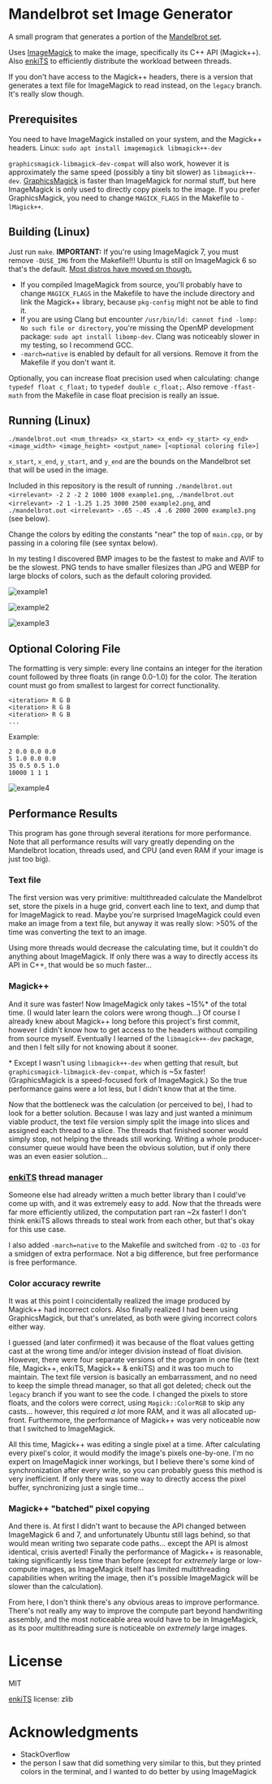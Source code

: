 # Mandelbrot set Image Generator

A small program that generates a portion of the [Mandelbrot set](https://en.wikipedia.org/wiki/Mandelbrot_set).

Uses [ImageMagick](https://imagemagick.org/) to make the image, specifically its C++ API (Magick++). Also [enkiTS](https://github.com/dougbinks/enkiTS) to efficiently distribute the workload between threads.

If you don't have access to the Magick++ headers, there is a version that generates a text file for ImageMagick to read instead, on the `legacy` branch. It's really slow though.

## Prerequisites

You need to have ImageMagick installed on your system, and the Magick++ headers. Linux: `sudo apt install imagemagick libmagick++-dev`

`graphicsmagick-libmagick-dev-compat` will also work, however it is approximately the same speed (possibly a tiny bit slower) as `libmagick++-dev`. [GraphicsMagick](http://www.graphicsmagick.org/) is faster than ImageMagick for normal stuff, but here ImageMagick is only used to directly copy pixels to the image. If you prefer GraphicsMagick, you need to change `MAGICK_FLAGS` in the Makefile to `-lMagick++`.

## Building (Linux)

Just run `make`. **IMPORTANT:** If you're using ImageMagick 7, you must remove `-DUSE_IM6` from the Makefile!!! Ubuntu is still on ImageMagick 6 so that's the default. [Most distros have moved on though.](https://repology.org/project/imagemagick/versions)

* If you compiled ImageMagick from source, you'll probably have to change `MAGICK_FLAGS` in the Makefile to have the include directory and link the Magick++ library, because `pkg-config` might not be able to find it.
* If you are using Clang but encounter `/usr/bin/ld: cannot find -lomp: No such file or directory`, you're missing the OpenMP development package: `sudo apt install libomp-dev`. Clang was noticeably slower in my testing, so I recommend GCC.
* `-march=native` is enabled by default for all versions. Remove it from the Makefile if you don't want it.

Optionally, you can increase float precision used when calculating: change `typedef float c_float;` to `typedef double c_float;`. Also remove `-ffast-math` from the Makefile in case float precision is really an issue.

## Running (Linux)

`./mandelbrot.out <num_threads> <x_start> <x_end> <y_start> <y_end> <image_width> <image_height> <output_name> [<optional coloring file>]`

`x_start`, `x_end`, `y_start`, and `y_end` are the bounds on the Mandelbrot set that will be used in the image.

Included in this repository is the result of running `./mandelbrot.out <irrelevant> -2 2 -2 2 1000 1000 example1.png`, `./mandelbrot.out <irrelevant> -2 1 -1.25 1.25 3000 2500 example2.png`, and `./mandelbrot.out <irrelevant> -.65 -.45 .4 .6 2000 2000 example3.png` (see below).

Change the colors by editing the constants "near" the top of `main.cpp`, or by passing in a coloring file (see syntax below).

In my testing I discovered BMP images to be the fastest to make and AVIF to be the slowest. PNG tends to have smaller filesizes than JPG and WEBP for large blocks of colors, such as the default coloring provided.

![example1](example1.png)

![example2](example2.png)

![example3](example3.png)

## Optional Coloring File

The formatting is very simple: every line contains an integer for the iteration count followed by three floats (in range 0.0-1.0) for the color. The iteration count must go from smallest to largest for correct functionality.

```
<iteration> R G B
<iteration> R G B
<iteration> R G B
...
```

Example:

```
2 0.0 0.0 0.0
5 1.0 0.0 0.0
35 0.5 0.5 1.0
10000 1 1 1
```

![example4](example4.png)

## Performance Results

This program has gone through several iterations for more performance. Note that all performance results will vary greatly depending on the Mandelbrot location, threads used, and CPU (and even RAM if your image is just too big).

### Text file

The first version was very primitive: multithreaded calculate the Mandelbrot set, store the pixels in a huge grid, convert each line to text, and dump that for ImageMagick to read. Maybe you're surprised ImageMagick could even make an image from a text file, but anyway it was really slow: >50% of the time was converting the text to an image.

Using more threads would decrease the calculating time, but it couldn't do anything about ImageMagick. If only there was a way to directly access its API in C++, that would be so much faster...

### Magick++

And it sure was faster! Now ImageMagick only takes ~15%\* of the total time. (I would later learn the colors were wrong though...) Of course I already knew about Magick++ long before this project's first commit, however I didn't know how to get access to the headers without compiling from source myself. Eventually I learned of the `libmagick++-dev` package, and then I felt silly for not knowing about it sooner.

\* Except I wasn't using `libmagick++-dev` when getting that result, but `graphicsmagick-libmagick-dev-compat`, which is ~5x faster! (GraphicsMagick is a speed-focused fork of ImageMagick.) So the true performance gains were a lot less, but I didn't know that at the time.

Now that the bottleneck was the calculation (or perceived to be), I had to look for a better solution. Because I was lazy and just wanted a minimum viable product, the text file version simply split the image into slices and assigned each thread to a slice. The threads that finished sooner would simply stop, not helping the threads still working. Writing a whole producer-consumer queue would have been the obvious solution, but if only there was an even easier solution...

### [enkiTS](https://github.com/dougbinks/enkiTS) thread manager

Someone else had already written a much better library than I could've come up with, and it was extremely easy to add. Now that the threads were far more efficiently utilized, the computation part ran ~2x faster! I don't think enkiTS allows threads to steal work from each other, but that's okay for this use case.

I also added `-march=native` to the Makefile and switched from `-O2` to `-O3` for a smidgen of extra performace. Not a big difference, but free performance is free performance.

### Color accuracy rewrite

It was at this point I coincidentally realized the image produced by Magick++ had incorrect colors. Also finally realized I had been using GraphicsMagick, but that's unrelated, as both were giving incorrect colors either way.

I guessed (and later confirmed) it was because of the float values getting cast at the wrong time and/or integer division instead of float division. However, there were four separate versions of the program in one file (text file, Magick++, enkiTS, Magick++ & enkiTS) and it was too much to maintain. The text file version is basically an embarrassment, and no need to keep the simple thread manager, so that all got deleted; check out the `legacy` branch if you want to see the code. I changed the pixels to store floats, and the colors were correct, using `Magick::ColorRGB` to skip any casts... however, this required *a lot* more RAM, and it was all allocated up-front. Furthermore, the performance of Magick++ was very noticeable now that I switched to ImageMagick.

All this time, Magick++ was editing a single pixel at a time. After calculating every pixel's color, it would modify the image's pixels one-by-one. I'm no expert on ImageMagick inner workings, but I believe there's some kind of synchronization after every write, so you can probably guess this method is very inefficient. If only there was some way to directly access the pixel buffer, synchronizing just a single time...

### Magick++ "batched" pixel copying

And there is. At first I didn't want to because the API changed between ImageMagick 6 and 7, and unfortunately Ubuntu still lags behind, so that would mean writing two separate code paths... except the API is almost identical, crisis averted! Finally the performance of Magick++ is reasonable, taking significantly less time than before (except for *extremely* large or low-compute images, as ImageMagick itself has limited multithreading capabilities when writing the image, then it's possible ImageMagick will be slower than the calculation).

From here, I don't think there's any obvious areas to improve performance. There's not really any way to improve the compute part beyond handwriting assembly, and the most noticeable area would have to be in ImageMagick, as its poor multithreading sure is noticeable on *extremely* large images.

# License

MIT

[enkiTS](https://github.com/dougbinks/enkiTS) license: zlib

# Acknowledgments

* StackOverflow
* the person I saw that did something very similar to this, but they printed colors in the terminal, and I wanted to do better by using ImageMagick
